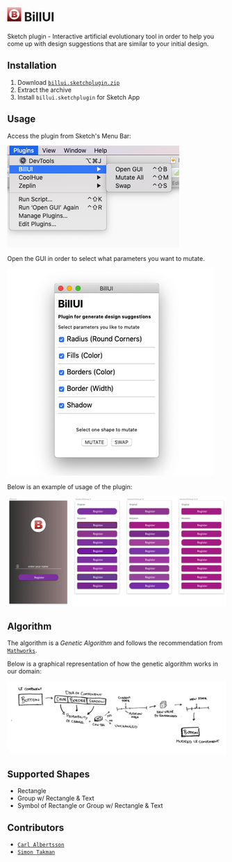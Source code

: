 # ![Logo](readme-resources/logo-32.png) BillUI

Sketch plugin - Interactive artificial evolutionary tool in order to help you come up with design suggestions that are similar to your initial design.

## Installation
1. Download [`billui.sketchplugin.zip`](https://github.com/SimonTakman/BillUI/releases/download/v1.0.0/billui.sketchplugin.zip)
2. Extract the archive
3. Install `billui.sketchplugin` for Sketch App

## Usage
Access the plugin from Sketch's Menu Bar:

<img src="readme-resources/shortcuts.png">

Open the GUI in order to select what parameters you want to mutate.

<img src="readme-resources/fitness_selection_v2.png">

Below is an example of usage of the plugin:

<img src="readme-resources/billui_v2.png">

## Algorithm
The algorithm is a _Genetic Algorithm_ and follows the recommendation from [`Mathworks`](https://mathworks.com/help/gads/how-the-genetic-algorithm-works.html). 

Below is a graphical representation of how the genetic algorithm works in our domain:

<img src="readme-resources/mutationflow.jpg">

## Supported Shapes
* Rectangle
* Group w/ Rectangle & Text
* Symbol of Rectangle or Group w/ Rectangle & Text

## Contributors
* [`Carl Albertsson`](https://github.com/sCarlman)
* [`Simon Takman`](https://github.com/SimonTakman)
